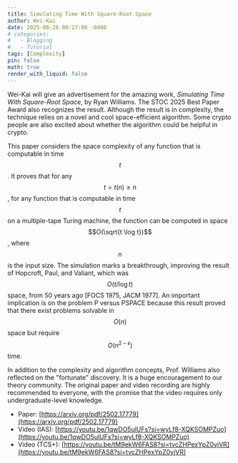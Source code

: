 ```yaml
---
title: Simulating Time With Square-Root Space
author: Wei-Kai
date: 2025-08-26 00:27:00 -0400
# categories:
#   - Blogging
#   - Tutorial
tags: [Complexity]
pin: false
math: true
render_with_liquid: false
---
```


Wei-Kai will give an advertisement for the amazing work, *Simulating Time With Square-Root Space*, by Ryan Williams.
The STOC 2025 Best Paper Award also recognizes the result.
Although the result is in complexity, the technique relies on a novel and cool space-efficient algorithm.
Some crypto people are also excited about whether the algorithm could be helpful in crypto.

This paper considers the space complexity of any function that is computable in time $$t$$.
It proves that for any $$t = t(n) \ge n$$, for any function that is computable in time $$t$$ on a multiple-tape Turing machine, the function can be computed in space $$O(\sqrt{t \log t})$$, where $$n$$ is the input size.
The simulation marks a breakthrough, improving the result of Hopcroft, Paul, and Valiant, which was $$O(t/ \log t)$$ space, from 50 years ago [FOCS 1975, JACM 1977].
An important implication is on the problem P versus PSPACE because this result proved that there exist problems solvable in $$O(n)$$ space but require $$O(n^{2-\epsilon})$$ time.

In addition to the complexity and algorithm concepts, Prof. Williams also reflected on the "fortunate" discovery.
It is a huge encouragement to our theory community.
The original paper and video recording are highly recommended to everyone, with the promise that the video requires only undergraduate-level knowledge.

- Paper: [https://arxiv.org/pdf/2502.17779](https://arxiv.org/pdf/2502.17779)
- Video (IAS): [https://youtu.be/1qwDO5ulUFs?si=wyLf8-XQKSOMPZuo](https://youtu.be/1qwDO5ulUFs?si=wyLf8-XQKSOMPZuo)
- Video (TCS+): [https://youtu.be/tM9ekW6FAS8?si=tvcZHPexYpZ0vjVR](https://youtu.be/tM9ekW6FAS8?si=tvcZHPexYpZ0vjVR)
